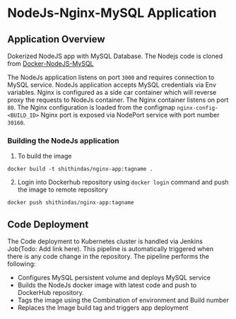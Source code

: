 # NodeJs-Nginx-MySQL Application

## Application Overview
Dokerized NodeJS app with MySQL Database. The Nodejs code is cloned from [Docker-NodeJS-MySQL](https://github.com/frasnym/Docker-NodeJS-MySQL)

The NodeJs application listens on port `3000` and requires connection to MySQL service. NodeJs application accepts MySQL credentials via Env variables. Nginx is configured as a side car container which will reverse proxy the requests to NodeJs container. The Nginx container listens on port `80`. The Nginx configuration is loaded from the configmap `nginx-config-<BUILD_ID>` Nginx port is exposed via NodePort service with port number `30160`.

### Building the NodeJs application

1. To build the image 

```
docker build -t shithindas/nginx-app:tagname .
```

2. Login into Dockerhub repository using `docker login` command and push the image to remote repository

```
docker push shithindas/nginx-app:tagname
```

## Code Deployment

The Code deployment to Kubernetes cluster is handled via Jenkins Job(Todo: Add link here). This pipeline is automatically triggered when there is any code change in the repository. The pipeline performs the following: 
- Configures MySQL persistent volume and deploys MySQL service
- Builds the NodeJs docker image with latest code and push to DockerHub repository.
- Tags the image using the Combination of environment and Build number
- Replaces the Image build tag and triggers app deployment

